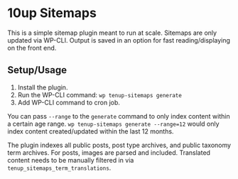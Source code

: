 # 10up Sitemaps

This is a simple sitemap plugin meant to run at scale. Sitemaps are only updated via WP-CLI. Output is saved in an option for fast reading/displaying on the front end.

## Setup/Usage

1. Install the plugin.
2. Run the WP-CLI command: `wp tenup-sitemaps generate`
3. Add WP-CLI command to cron job.

You can pass `--range` to the `generate` command to only index content within a certain age range. `wp tenup-sitemaps generate --range=12` would only index content created/updated within the last 12 months.

The plugin indexes all public posts, post type archives, and public taxonomy term archives. For posts, images are parsed and included. Translated content needs to be manually filtered in via `tenup_sitemaps_term_translations`.
